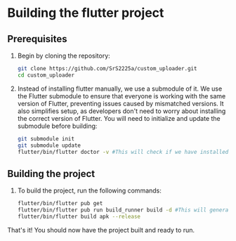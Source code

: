 # Building the flutter project

## Prerequisites
1. Begin by cloning the repository:

   ```bash
   git clone https://github.com/SrS2225a/custom_uploader.git
   cd custom_uploader
   ```
   
 2. Instead of installing flutter manually, we use a submodule of it. We use the Flutter submodule to ensure that everyone is working with the same version of Flutter, preventing issues caused by mismatched versions. It also simplifies setup, as developers don't need to worry about installing the correct version of Flutter. You will need to initialize and update the submodule before building:
    ```bash
    git submodule init
    git submodule update
    flutter/bin/flutter doctor -v #This will check if we have installed the flutter submodule correctly
    ```

## Building the project
1. To build the project, run the following commands:
   ```bash
   flutter/bin/flutter pub get
   flutter/bin/flutter pub run build_runner build -d #This will generate/update any code based on annotations in the project
   flutter/bin/flutter build apk --release
   ```

 That's it! You should now have the project built and ready to run.
